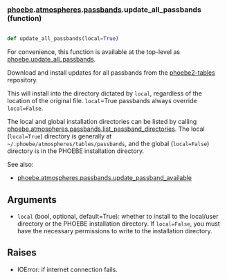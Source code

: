 ### [phoebe](phoebe.md).[atmospheres](phoebe.atmospheres.md).[passbands](phoebe.atmospheres.passbands.md).update_all_passbands (function)


```py

def update_all_passbands(local=True)

```



For convenience, this function is available at the top-level as
[phoebe.update_all_passbands](phoebe.update_all_passbands.md).

Download and install updates for all passbands from the
[phoebe2-tables](https://github.com/phoebe-project/phoebe2-tables) repository.

This will install into the directory dictated by `local`, regardless of the
location of the original file.  `local`=True passbands always override
`local=False`.

The local and global installation directories can be listed by calling
[phoebe.atmospheres.passbands.list_passband_directories](phoebe.atmospheres.passbands.list_passband_directories.md).  The local
(`local=True`) directory is generally at
`~/.phoebe/atmospheres/tables/passbands`, and the global (`local=False`)
directory is in the PHOEBE installation directory.

See also:
* [phoebe.atmospheres.passbands.update_passband_available](phoebe.atmospheres.passbands.update_passband_available.md)


Arguments
----------
* `local` (bool, optional, default=True): whether to install to the local/user
    directory or the PHOEBE installation directory.  If `local=False`, you
    must have the necessary permissions to write to the installation
    directory.

Raises
--------
* IOError: if internet connection fails.

